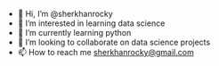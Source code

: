 - 👋 Hi, I’m @sherkhanrocky
- 👀 I’m interested in learning data science
- 🌱 I’m currently learning python
- 💞️ I’m looking to collaborate on data science projects
- 📫 How to reach me sherkhanrocky@gmail.com

<!---
sherkhanrocky/sherkhanrocky is a ✨ special ✨ repository because its `README.md` (this file) appears on your GitHub profile.
You can click the Preview link to take a look at your changes.
--->
